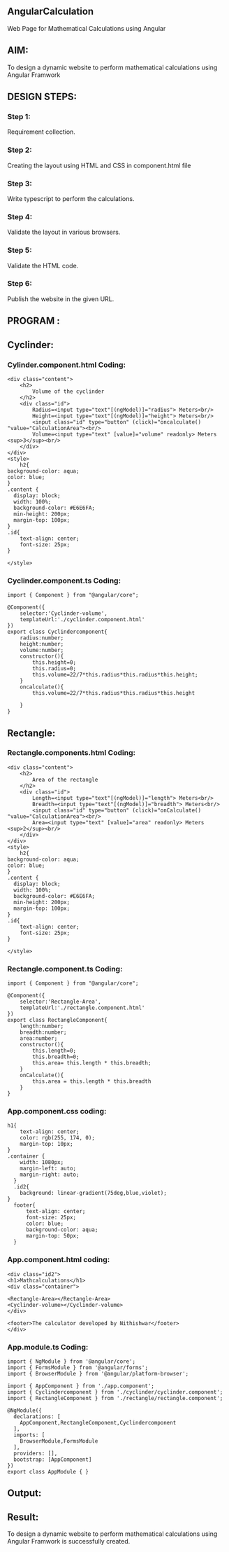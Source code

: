 ## AngularCalculation
Web Page for Mathematical Calculations using Angular
## AIM:
To design a dynamic website to perform mathematical calculations using Angular Framwork

## DESIGN STEPS:
### Step 1:
Requirement collection.

### Step 2:
Creating the layout using HTML and CSS in component.html file

### Step 3:
Write typescript to perform the calculations.

### Step 4:
Validate the layout in various browsers.

### Step 5:
Validate the HTML code.

### Step 6:
Publish the website in the given URL.

## PROGRAM :
## Cyclinder:
### Cylinder.component.html Coding:
```
<div class="content">
    <h2>
        Volume of the cyclinder
    </h2>
    <div class="id">
        Radius=<input type="text"[(ngModel)]="radius"> Meters<br/>
        Height=<input type="text"[(ngModel)]="height"> Meters<br/>
        <input class="id" type="button" (click)="oncalculate() "value="CalculationArea"><br/>
        Volume=<input type="text" [value]="volume" readonly> Meters <sup>3</sup><br/>
    </div>
</div>
<style>
    h2{
background-color: aqua;
color: blue;
}
.content {
  display: block;
  width: 100%;
  background-color: #E6E6FA;
  min-height: 200px;
  margin-top: 100px;
}
.id{
    text-align: center;
    font-size: 25px;
}

</style>
```
### Cyclinder.component.ts Coding:
```
import { Component } from "@angular/core";

@Component({
    selector:'Cyclinder-volume',
    templateUrl:'./cyclinder.component.html'
})
export class Cyclindercomponent{
    radius:number;
    height:number;
    volume:number;
    constructor(){
        this.height=0;
        this.radius=0;
        this.volume=22/7*this.radius*this.radius*this.height;
    }
    oncalculate(){
        this.volume=22/7*this.radius*this.radius*this.height

    }
}
```
## Rectangle:
### Rectangle.components.html Coding:
```
<div class="content">
    <h2>
        Area of the rectangle
    </h2>
    <div class="id">
        Length=<input type="text"[(ngModel)]="length"> Meters<br/>
        Breadth=<input type="text"[(ngModel)]="breadth"> Meters<br/>
        <input class="id" type="button" (click)="onCalculate() "value="CalculationArea"><br/>
        Area=<input type="text" [value]="area" readonly> Meters <sup>2</sup><br/>
    </div>
</div>
<style>
    h2{
background-color: aqua;
color: blue;
}
.content {
  display: block;
  width: 100%;
  background-color: #E6E6FA;
  min-height: 200px;
  margin-top: 100px;
}
.id{
    text-align: center;
    font-size: 25px;
}

</style>
```
### Rectangle.component.ts Coding:
```
import { Component } from "@angular/core";

@Component({
    selector:'Rectangle-Area',
    templateUrl:'./rectangle.component.html'
})
export class RectangleComponent{
    length:number;
    breadth:number;
    area:number;
    constructor(){
        this.length=0;
        this.breadth=0;
        this.area= this.length * this.breadth;
    }
    onCalculate(){
        this.area = this.length * this.breadth
    }
}
```
### App.component.css coding:
```
h1{
    text-align: center;
    color: rgb(255, 174, 0);
    margin-top: 10px;
}
.container {
    width: 1080px;
    margin-left: auto;
    margin-right: auto;
  }
  .id2{
    background: linear-gradient(75deg,blue,violet);
}
  footer{
      text-align: center;
      font-size: 25px;
      color: blue;
      background-color: aqua;
      margin-top: 50px;
  }
  ```
### App.component.html coding:
```
<div class="id2">
<h1>Mathcalculations</h1>
<div class="container">

<Rectangle-Area></Rectangle-Area>
<Cyclinder-volume></Cyclinder-volume>
</div>

<footer>The calculator developed by Nithishwar</footer>
</div>
```
### App.module.ts Coding:
```
import { NgModule } from '@angular/core';
import { FormsModule } from '@angular/forms';
import { BrowserModule } from '@angular/platform-browser';

import { AppComponent } from './app.component';
import { Cyclindercomponent } from './cyclinder/cyclinder.component';
import { RectangleComponent } from './rectangle/rectangle.component';

@NgModule({
  declarations: [
    AppComponent,RectangleComponent,Cyclindercomponent
  ],
  imports: [
    BrowserModule,FormsModule
  ],
  providers: [],
  bootstrap: [AppComponent]
})
export class AppModule { }
``` 
 
  

## Output:


## Result:
To design a dynamic website to perform mathematical calculations using Angular Framwork is successfully created.

